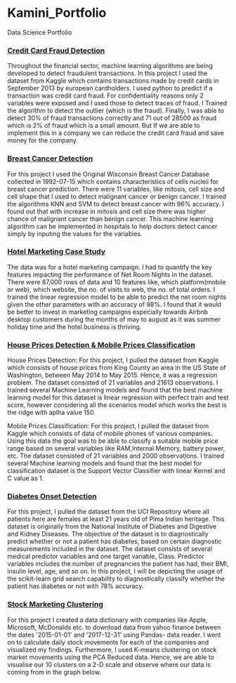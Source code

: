 # Kamini_Portfolio
Data Science Portfolio

### [Credit Card Fraud Detection](https://github.com/kaminiravichandran/credit-card-fraud-final)
Throughout the financial sector, machine learning algorithms are being developed to detect fraudulent transactions. In this project I used the dataset from Kaggle which contains transactions made by credit cards in September 2013 by european cardholders. I used python to predict if a transaction was credit card fraud. For confidentiality reasons only 2 variables were exposed and I used those to detect traces of fraud. I Trained the algorithm to detect the outlier (which is the fraud). Finally, I was able to detect 30% of fraud transactions correctly and 71 out of 28500 as fraud which is 2% of fraud which is a small amount. But If we are able to implement this in a company we can reduce the credit card fraud and save money for the company.


### [Breast Cancer Detection](https://github.com/kaminiravichandran/Breast-Cancer-Detection)
For this project I used the Original Wisconsin Breast Cancer Database collected in 1992-07-15 which contains characteristics of cells nucleii for breast cancer prediction. There were 11 variables, like mitosis, cell size and cell shape that I used to detect malignant cancer or benign cancer. I trained the algorithms KNN and SVM to detect breast cancer with 96% accuracy. I found out that with increase in mitosis and cell size there was higher chance of malignant cancer than benign cancer. This machine learning algorithm can be implemented in hospitals to help doctors detect cancer simply by inputing the values for the variables.


### [Hotel Marketing Case Study](https://github.com/kaminiravichandran/Hotel-Marketing-Case-Study)
The data was for a hotel marketing campaign. I had to quantify the key features impacting the performance of Net Room Nights in the dataset. There were 87,000 rows of data and 10 features like, which platform(mobile or web), which website, the no. of visits to web, the no. of total orders. I trained the linear regression model to be able to predict the net room nights given the other parameters with an accuracy of 98%. I found that it would be better to invest in marketing campaigns especially towards Airbnb desktop customers during the months of may to august as it was summer holiday time and the hotel business is thriving.


### [House Prices Detection & Mobile Prices Classification](https://github.com/kaminiravichandran/Machine-Learning)

House Prices Detection: For this project, I pulled the dataset from Kaggle which consists of house prices from King County an area in the US State of Washington, between May 2014 to May 2015. Hence, it was a regression problem. The dataset consisted of 21 variables and 21613 observations. I trained several Machine Learning models and found that the best machine learning model for this dataset is linear regression with perfect train and test score, however considering all the scenarios model which works the best is the ridge with aplha value 150.

Mobile Prices Classification: For this project, I pulled the dataset from Kaggle which consists of data of mobile phones of various companies. Using this data the goal was to be able to classify a suitable mobile price range based on several variables like RAM,Internal Memory, battery power, etc.  The dataset consisted of 21 variables and 2000 observations. I trained several Machine learning models and found that the best model for classification dataset is the Support Vector Classifier with linear Kernel and C value as 1.


### [Diabetes Onset Detection](https://github.com/kaminiravichandran/Diabetes-Onset-Detection)
For this project, I pulled the dataset from the UCI Repository where all patients here are females at least 21 years old of Pima Indian heritage. This dataset is originally from the National Institute of Diabetes and Digestive and Kidney Diseases. The objective of the dataset is to diagnostically predict whether or not a patient has diabetes, based on certain diagnostic measurements included in the dataset. The dataset consists of several medical predictor variables and one target variable, Class. Predictor variables includes the number of pregnancies the patient has had, their BMI, insulin level, age, and so on. In this project, I will be depicting the usage of the scikit-learn grid search capability to diagnostically classify whether the patient has diabetes or not with 78% accuracy.


### [Stock Marketing Clustering](https://github.com/kaminiravichandran/Stock-Market-Clustering)
For this project I created a data dictionary with companies like Apple, Microsoft, McDonalds etc. to download data from yahoo finance between the dates '2015-01-01' and '2017-12-31' using Pandas- data reader. I went on to calculate daily stock movements for each of the companies and visualized my findings. Furthermore, I used K-means clustering on stock market movements using the PCA Reduced data. Hence, we are able to visualise our 10 clusters on a 2-D scale and observe where our data is coming from in the graph below. 



